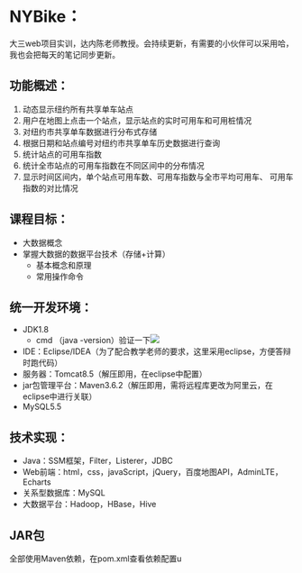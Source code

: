 # NYBike：

大三web项目实训，达内陈老师教授。会持续更新，有需要的小伙伴可以采用哈，我也会把每天的笔记同步更新。

## 功能概述：

1. 动态显示纽约所有共享单车站点 
2.  用户在地图上点击一个站点，显示站点的实时可用车和可用桩情况 
3.  对纽约市共享单车数据进行分布式存储
4. 根据日期和站点编号对纽约市共享单车历史数据进行查询
5. 统计站点的可用车指数
6. 统计全市站点的可用车指数在不同区间中的分布情况
7. 显示时间区间内，单个站点可用车数、可用车指数与全市平均可用车、 可用车指数的对比情况

## 课程目标：

- 大数据概念
- 掌握大数据的数据平台技术（存储+计算）
  - 基本概念和原理
  - 常用操作命令

## 统一开发环境：

- JDK1.8
  - cmd    （java -version）验证一下![](https://img.99couple.top/20200525100038.png)
- IDE：Eclipse/IDEA（为了配合教学老师的要求，这里采用eclipse，方便答辩时跑代码）
- 服务器：Tomcat8.5（解压即用，在eclipse中配置）
- jar包管理平台：Maven3.6.2（解压即用，需将远程库更改为阿里云，在eclipse中进行关联）
- MySQL5.5

## 技术实现：

- Java：SSM框架，Filter，Listerer，JDBC 
- Web前端：html，css，javaScript，jQuery，百度地图API，AdminLTE， Echarts 
- 关系型数据库：MySQL 
- 大数据平台：Hadoop，HBase，Hive 

## JAR包

全部使用Maven依赖，在pom.xml查看依赖配置u